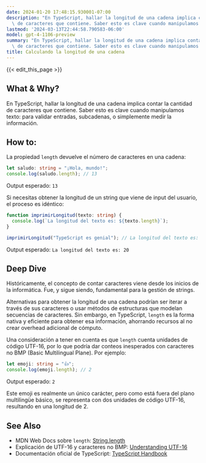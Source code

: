 ```yaml
---
date: 2024-01-20 17:48:15.930001-07:00
description: "En TypeScript, hallar la longitud de una cadena implica contar la cantidad\
  \ de caracteres que contiene. Saber esto es clave cuando manipulamos texto: para\u2026"
lastmod: '2024-03-13T22:44:58.790583-06:00'
model: gpt-4-1106-preview
summary: "En TypeScript, hallar la longitud de una cadena implica contar la cantidad\
  \ de caracteres que contiene. Saber esto es clave cuando manipulamos texto: para\u2026"
title: Calculando la longitud de una cadena
---
```


{{< edit_this_page >}}

## What & Why?
En TypeScript, hallar la longitud de una cadena implica contar la cantidad de caracteres que contiene. Saber esto es clave cuando manipulamos texto: para validar entradas, subcadenas, o simplemente medir la información.

## How to:
La propiedad `length` devuelve el número de caracteres en una cadena:

```TypeScript
let saludo: string = "¡Hola, mundo!";
console.log(saludo.length); // 13
```

Output esperado: `13`

Si necesitas obtener la longitud de un string que viene de input del usuario, el proceso es idéntico:

```TypeScript
function imprimirLongitud(texto: string) {
  console.log(`La longitud del texto es: ${texto.length}`);
}

imprimirLongitud("TypeScript es genial"); // La longitud del texto es: 20
```

Output esperado: `La longitud del texto es: 20`

## Deep Dive
Históricamente, el concepto de contar caracteres viene desde los inicios de la informática. Fue, y sigue siendo, fundamental para la gestión de strings.

Alternativas para obtener la longitud de una cadena podrían ser iterar a través de sus caracteres o usar métodos de estructuras que modelan secuencias de caracteres. Sin embargo, en TypeScript, `length` es la forma nativa y eficiente para obtener esa información, ahorrando recursos al no crear overhead adicional de cómputo.

Una consideración a tener en cuenta es que `length` cuenta unidades de código UTF-16, por lo que podría dar conteos inesperados con caracteres no BMP (Basic Multilingual Plane). Por ejemplo:

```TypeScript
let emoji: string = "👍";
console.log(emoji.length); // 2
```

Output esperado: `2`

Este emoji es realmente un único carácter, pero como está fuera del plano multilingüe básico, se representa con dos unidades de código UTF-16, resultando en una longitud de 2.

## See Also
- MDN Web Docs sobre `length`: [String.length](https://developer.mozilla.org/en-US/docs/Web/JavaScript/Reference/Global_Objects/String/length)
- Explicación de UTF-16 y caracteres no BMP: [Understanding UTF-16](https://unicodebook.readthedocs.io/unicode_encodings.html#utf-16-surrogate-pairs)
- Documentación oficial de TypeScript: [TypeScript Handbook](https://www.typescriptlang.org/docs/handbook/intro.html)
